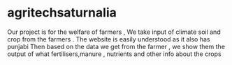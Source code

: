 # agritechsaturnalia

Our project is for the welfare of farmers ,
We take input of climate soil and crop from the farmers . The website is easily understood as it also has punjabi 
Then based on the data we get from the farmer , we show them the output of what fertilisers,manure , nutrients and other info about the crops 
